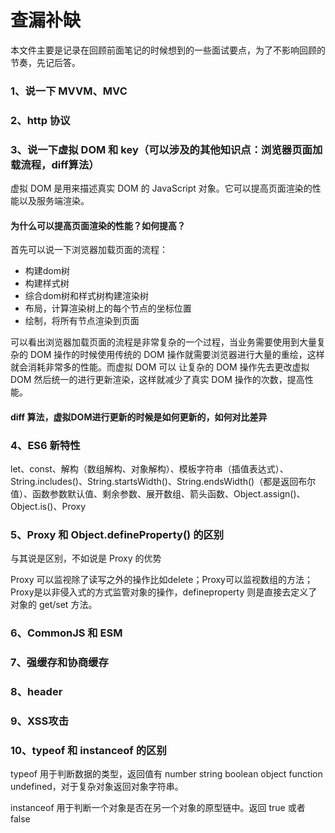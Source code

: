 # 查漏补缺

本文件主要是记录在回顾前面笔记的时候想到的一些面试要点，为了不影响回顾的节奏，先记后答。

### 1、说一下 MVVM、MVC

### 2、http 协议

### 3、说一下虚拟 DOM 和 key（可以涉及的其他知识点：浏览器页面加载流程，diff算法）

虚拟 DOM 是用来描述真实 DOM 的 JavaScript 对象。它可以提高页面渲染的性能以及服务端渲染。

#### 为什么可以提高页面渲染的性能？如何提高？                                                        

首先可以说一下浏览器加载页面的流程：

- 构建dom树
- 构建样式树
- 综合dom树和样式树构建渲染树
- 布局，计算渲染树上的每个节点的坐标位置
- 绘制，将所有节点渲染到页面

可以看出浏览器加载页面的流程是非常复杂的一个过程，当业务需要使用到大量复杂的 DOM 操作的时候使用传统的 DOM 操作就需要浏览器进行大量的重绘，这样就会消耗非常多的性能。而虚拟 DOM 可以 让复杂的 DOM 操作先去更改虚拟 DOM 然后统一的进行更新渲染，这样就减少了真实 DOM 操作的次数，提高性能。

#### diff 算法，虚拟DOM进行更新的时候是如何更新的，如何对比差异

### 4、ES6 新特性

let、const、解构（数组解构、对象解构）、模板字符串（插值表达式）、String.includes()、String.startsWidth()、String.endsWidth()（都是返回布尔值）、函数参数默认值、剩余参数、展开数组、箭头函数、Object.assign()、Object.is()、Proxy

### 5、Proxy 和 Object.defineProperty() 的区别

与其说是区别，不如说是 Proxy 的优势

Proxy 可以监视除了读写之外的操作比如delete；Proxy可以监视数组的方法；Proxy是以非侵入式的方式监管对象的操作，defineproperty 则是直接去定义了对象的 get/set 方法。

### 6、CommonJS 和 ESM

### 7、强缓存和协商缓存

### 8、header

### 9、XSS攻击

### 10、typeof 和 instanceof 的区别

typeof 用于判断数据的类型，返回值有 number string boolean object function undefined，对于复杂对象返回对象字符串。

instanceof 用于判断一个对象是否在另一个对象的原型链中。返回 true 或者 false



